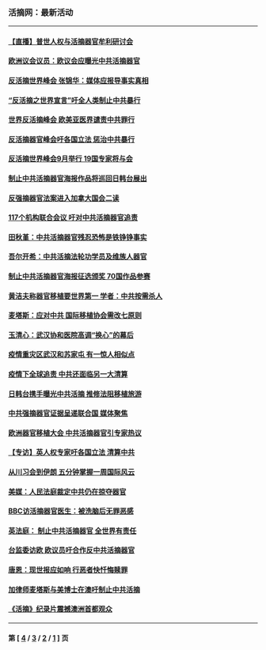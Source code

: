 ### 活摘网：最新活动
---
#### [【直播】普世人权与活摘器官牟利研讨会](../../pages/nf5883/n13425146.md?03140430) 
#### [欧洲议会议员：欧议会应曝光中共活摘器官](../../pages/nf5883/n13336571.md?03140430) 
#### [反活摘世界峰会 张锦华：媒体应报导事实真相](../../pages/nf5883/n13278502.md?03140430) 
#### [“反活摘之世界宣言”吁全人类制止中共暴行](../../pages/nf5883/n13259730.md?03140430) 
#### [世界反活摘峰会 欧美亚医界谴责中共罪行](../../pages/nf5883/n13253550.md?03140430) 
#### [反活摘器官峰会吁各国立法 惩治中共暴行](../../pages/nf5883/n13245052.md?03140430) 
#### [反活摘世界峰会9月举行 19国专家将与会](../../pages/nf5883/n13201492.md?03140430) 
#### [制止中共活摘器官海报作品将巡回日韩台展出](../../pages/nf5883/n13177791.md?03140430) 
#### [反强摘器官法案进入加拿大国会二读](../../pages/nf5883/n13033450.md?03140430) 
#### [117个机构联合会议 吁对中共活摘器官追责](../../pages/nf5883/n12775087.md?03140430) 
#### [田秋堇：中共活摘器官残忍恐怖是铁铮铮事实](../../pages/nf5883/n12702148.md?03140430) 
#### [吾尔开希：中共活摘法轮功学员及维族人器官](../../pages/nf5883/n12693197.md?03140430) 
#### [制止中共活摘器官海报征选颁奖 70国作品参赛](../../pages/nf5883/n12692050.md?03140430) 
#### [黄洁夫称器官移植要世界第一 学者：中共按需杀人](../../pages/nf5883/n12572329.md?03140430) 
#### [麦塔斯：应对中共 国际移植协会需改七原则](../../pages/nf5883/n12514711.md?03140430) 
#### [玉清心：武汉协和医院高调“换心”的幕后](../../pages/nf5883/n12298730.md?03140430) 
#### [疫情重灾区武汉和苏家屯 有一惊人相似点](../../pages/nf5883/n12150824.md?03140430) 
#### [疫情下全球追责 中共还面临另一大清算](../../pages/nf5883/n12070397.md?03140430) 
#### [日韩台携手曝光中共活摘 推修法阻移植旅游](../../pages/nf5883/n11712046.md?03140430) 
#### [中共强摘器官证据呈递联合国 媒体聚焦](../../pages/nf5883/n11546426.md?03140430) 
#### [欧洲器官移植大会 中共活摘器官引专家热议](../../pages/nf5883/n11539095.md?03140430) 
#### [【专访】英人权专家吁各国立法 清算中共](../../pages/nf5883/n11367315.md?03140430) 
#### [从川习会到伊朗 五分钟掌握一周国际风云](../../pages/nf5883/n11338520.md?03140430) 
#### [美媒：人民法庭裁定中共仍在掠夺器官](../../pages/nf5883/n11334897.md?03140430) 
#### [BBC访活摘器官医生：被洗脑后无罪恶感](../../pages/nf5883/n11335935.md?03140430) 
#### [英法庭： 制止中共活摘器官 全世界有责任](../../pages/nf5883/n11330691.md?03140430) 
#### [台监委访欧 欧议员吁合作反中共活摘器官](../../pages/nf5883/n11109190.md?03140430) 
#### [唐恩：现世报应如响 行恶者快忏悔赎罪](../../pages/nf5883/n11104016.md?03140430) 
#### [加律师麦塔斯与美博士在澳吁制止中共活摘](../../pages/nf5883/n10724764.md?03140430) 
#### [《活摘》纪录片震撼澳洲首都观众](../../pages/nf5883/n10722747.md?03140430) 

---
#### 第 [ [4](./4.md?03140430) / [3](./3.md?03140430) / [2](./2.md?03140430) / [1](./1.md?03140430) ] 页
